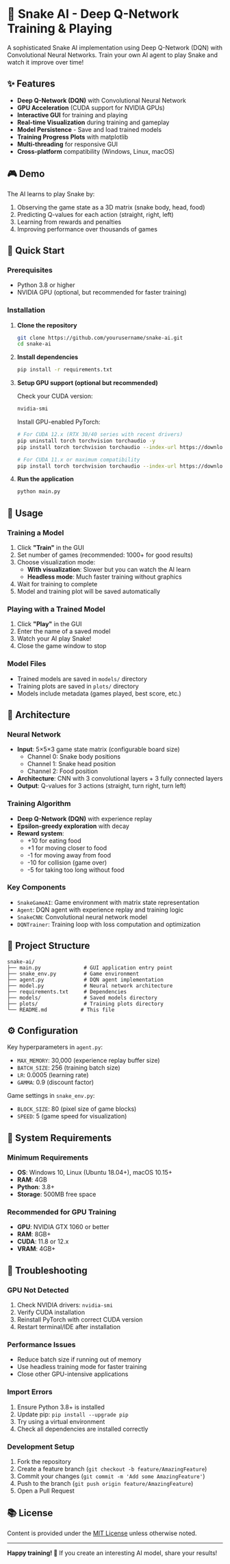 # 🐍 Snake AI - Deep Q-Network Training & Playing

A sophisticated Snake AI implementation using Deep Q-Network (DQN) with Convolutional Neural Networks. Train your own AI agent to play Snake and watch it improve over time!

## ✨ Features

- **Deep Q-Network (DQN)** with Convolutional Neural Network
- **GPU Acceleration** (CUDA support for NVIDIA GPUs)
- **Interactive GUI** for training and playing
- **Real-time Visualization** during training and gameplay
- **Model Persistence** - Save and load trained models
- **Training Progress Plots** with matplotlib
- **Multi-threading** for responsive GUI
- **Cross-platform** compatibility (Windows, Linux, macOS)

## 🎮 Demo

The AI learns to play Snake by:
1. Observing the game state as a 3D matrix (snake body, head, food)
2. Predicting Q-values for each action (straight, right, left)
3. Learning from rewards and penalties
4. Improving performance over thousands of games

## 🚀 Quick Start

### Prerequisites
- Python 3.8 or higher
- NVIDIA GPU (optional, but recommended for faster training)

### Installation

1. **Clone the repository**
   ```bash
   git clone https://github.com/yourusername/snake-ai.git
   cd snake-ai
   ```

2. **Install dependencies**
   ```bash
   pip install -r requirements.txt
   ```

3. **Setup GPU support (optional but recommended)**
   
   Check your CUDA version:
   ```bash
   nvidia-smi
   ```
   
   Install GPU-enabled PyTorch:
   ```bash
   # For CUDA 12.x (RTX 30/40 series with recent drivers)
   pip uninstall torch torchvision torchaudio -y
   pip install torch torchvision torchaudio --index-url https://download.pytorch.org/whl/cu121
   
   # For CUDA 11.x or maximum compatibility
   pip install torch torchvision torchaudio --index-url https://download.pytorch.org/whl/cu118
   ```

4. **Run the application**
   ```bash
   python main.py
   ```

## 🎯 Usage

### Training a Model
1. Click **"Train"** in the GUI
2. Set number of games (recommended: 1000+ for good results)
3. Choose visualization mode:
   - **With visualization**: Slower but you can watch the AI learn
   - **Headless mode**: Much faster training without graphics
4. Wait for training to complete
5. Model and training plot will be saved automatically

### Playing with a Trained Model
1. Click **"Play"** in the GUI
2. Enter the name of a saved model
3. Watch your AI play Snake!
4. Close the game window to stop

### Model Files
- Trained models are saved in `models/` directory
- Training plots are saved in `plots/` directory
- Models include metadata (games played, best score, etc.)

## 🧠 Architecture

### Neural Network
- **Input**: 5×5×3 game state matrix (configurable board size)
  - Channel 0: Snake body positions
  - Channel 1: Snake head position  
  - Channel 2: Food position
- **Architecture**: CNN with 3 convolutional layers + 3 fully connected layers
- **Output**: Q-values for 3 actions (straight, turn right, turn left)

### Training Algorithm
- **Deep Q-Network (DQN)** with experience replay
- **Epsilon-greedy exploration** with decay
- **Reward system**:
  - +10 for eating food
  - +1 for moving closer to food
  - -1 for moving away from food
  - -10 for collision (game over)
  - -5 for taking too long without food

### Key Components
- `SnakeGameAI`: Game environment with matrix state representation
- `Agent`: DQN agent with experience replay and training logic
- `SnakeCNN`: Convolutional neural network model
- `DQNTrainer`: Training loop with loss computation and optimization

## 📁 Project Structure

```
snake-ai/
├── main.py              # GUI application entry point
├── snake_env.py         # Game environment
├── agent.py             # DQN agent implementation
├── model.py             # Neural network architecture
├── requirements.txt     # Dependencies
├── models/              # Saved models directory
├── plots/               # Training plots directory
└── README.md           # This file
```

## ⚙️ Configuration

Key hyperparameters in `agent.py`:
- `MAX_MEMORY`: 30,000 (experience replay buffer size)
- `BATCH_SIZE`: 256 (training batch size)
- `LR`: 0.0005 (learning rate)
- `GAMMA`: 0.9 (discount factor)

Game settings in `snake_env.py`:
- `BLOCK_SIZE`: 80 (pixel size of game blocks)
- `SPEED`: 5 (game speed for visualization)

## 🔧 System Requirements

### Minimum Requirements
- **OS**: Windows 10, Linux (Ubuntu 18.04+), macOS 10.15+
- **RAM**: 4GB
- **Python**: 3.8+
- **Storage**: 500MB free space

### Recommended for GPU Training
- **GPU**: NVIDIA GTX 1060 or better
- **RAM**: 8GB+
- **CUDA**: 11.8 or 12.x
- **VRAM**: 4GB+

## 🐛 Troubleshooting

### GPU Not Detected
1. Check NVIDIA drivers: `nvidia-smi`
2. Verify CUDA installation
3. Reinstall PyTorch with correct CUDA version
4. Restart terminal/IDE after installation

### Performance Issues
- Reduce batch size if running out of memory
- Use headless training mode for faster training
- Close other GPU-intensive applications

### Import Errors
1. Ensure Python 3.8+ is installed
2. Update pip: `pip install --upgrade pip`
3. Try using a virtual environment
4. Check all dependencies are installed correctly

### Development Setup
1. Fork the repository
2. Create a feature branch (`git checkout -b feature/AmazingFeature`)
3. Commit your changes (`git commit -m 'Add some AmazingFeature'`)
4. Push to the branch (`git push origin feature/AmazingFeature`)
5. Open a Pull Request

## 📚 License

Content is provided under the [MIT License](https://opensource.org/licenses/MIT) unless otherwise noted.

---

**Happy training! 🚀** If you create an interesting AI model, share your results!

